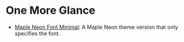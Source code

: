 # One More Glance
- [Maple Neon Font Minimal](./themes/maple-neon-font-minimal.scss): A Maple Neon theme version that only specifies the font.